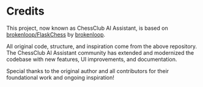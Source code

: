 # Credits

This project, now known as ChessClub AI Assistant, is based on [brokenloop/FlaskChess](https://github.com/brokenloop/FlaskChess) by [brokenloop](https://github.com/brokenloop).

All original code, structure, and inspiration come from the above repository. The ChessClub AI Assistant community has extended and modernized the codebase with new features, UI improvements, and documentation.

Special thanks to the original author and all contributors for their foundational work and ongoing inspiration! 